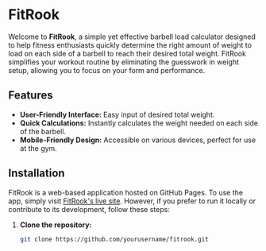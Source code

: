 # FitRook

Welcome to **FitRook**, a simple yet effective barbell load calculator designed to help fitness enthusiasts quickly determine the right amount of weight to load on each side of a barbell to reach their desired total weight. FitRook simplifies your workout routine by eliminating the guesswork in weight setup, allowing you to focus on your form and performance.

## Features

- **User-Friendly Interface:** Easy input of desired total weight.
- **Quick Calculations:** Instantly calculates the weight needed on each side of the barbell.
- **Mobile-Friendly Design:** Accessible on various devices, perfect for use at the gym.

## Installation

FitRook is a web-based application hosted on GitHub Pages. To use the app, simply visit [FitRook's live site](#). However, if you prefer to run it locally or contribute to its development, follow these steps:

1. **Clone the repository:**
   ```bash
   git clone https://github.com/yourusername/fitrook.git
